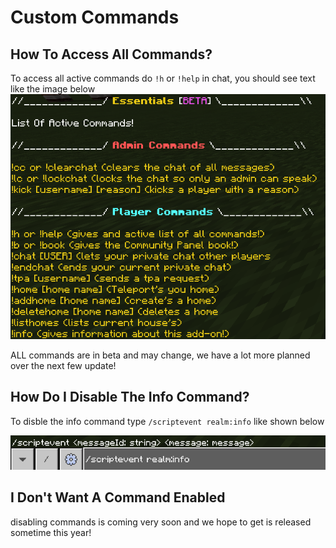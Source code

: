 # Custom Commands

## How To Access All Commands?

To access all active commands do `!h` or `!help` in chat, you should see text like the image below
![](../static/img/command_list.png)

ALL commands are in beta and may change, we have a lot more planned over the next few update!

## How Do I Disable The Info Command?

To disble the info command type `/scriptevent realm:info` like shown below

![](../static/img/info_disable.png)

## I Don't Want A Command Enabled

disabling commands is coming very soon and we hope to get is released sometime this year!